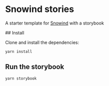 # Snowind stories

A starter template for [Snowind](https://github.com/synw/snowind) with a storybook

## Install

Clone and install the dependencies:

```
yarn install
```

## Run the storybook

```
yarn storybook
```
